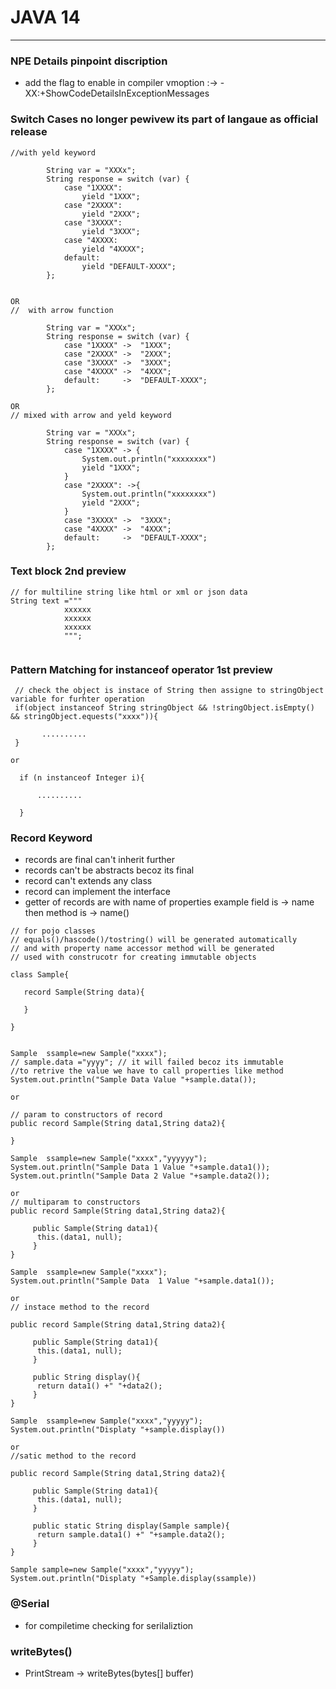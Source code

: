 # JAVA 14 

---

### NPE Details pinpoint discription 

* add the flag to enable in compiler vmoption :->  -XX:+ShowCodeDetailsInExceptionMessages 


### Switch Cases no longer pewivew its part of langaue as official release 

```
//with yeld keyword 

        String var = "XXXx";
        String response = switch (var) {
            case "1XXXX":
                yield "1XXX";
            case "2XXXX":
                yield "2XXX";
            case "3XXXX":
                yield "3XXX";
            case "4XXXX:
                yield "4XXXX";
            default:
                yield "DEFAULT-XXXX";
        };


OR 
//  with arrow function 

        String var = "XXXx";
        String response = switch (var) {
            case "1XXXX" ->  "1XXX";
            case "2XXXX" ->  "2XXX";
            case "3XXXX" ->  "3XXX";
            case "4XXXX" ->  "4XXX";
            default:     ->  "DEFAULT-XXXX";
        };

OR 
// mixed with arrow and yeld keyword 

        String var = "XXXx";
        String response = switch (var) {
            case "1XXXX" -> {
            	System.out.println("xxxxxxxx")
                yield "1XXX";
            }
            case "2XXXX": ->{
            	System.out.println("xxxxxxxx")
                yield "2XXX";
            }
            case "3XXXX" ->  "3XXX";
            case "4XXXX" ->  "4XXX";
            default:     ->  "DEFAULT-XXXX";
        };
```


### Text block 2nd preview 

```
// for multiline string like html or xml or json data 
String text ="""
            xxxxxx
            xxxxxx
            xxxxxx
            """;


```

### Pattern Matching for instanceof operator 1st preview 

```
 // check the object is instace of String then assigne to stringObject variable for furhter operation 
 if(object instanceof String stringObject && !stringObject.isEmpty() && stringObject.equests("xxxx")){
  
       ..........
 }

or
  
  if (n instanceof Integer i){

  	  ..........

  }
```


### Record Keyword 

* records are final can't inherit further 
* records can't be abstracts becoz its final 
* record can't extends any class 
* record can implement the interface 
* getter of records are with name of properties example  field is -> name  then method is -> name()

```
// for pojo classes 
// equals()/hascode()/tostring() will be generated automatically 
// and with property name accessor method will be generated 
// used with construcotr for creating immutable objects 

class Sample{
	
   record Sample(String data){

   }

}


Sample  ssample=new Sample("xxxx");
// sample.data ="yyyy"; // it will failed becoz its immutable 
//to retrive the value we have to call properties like method 
System.out.println("Sample Data Value "+sample.data());

or 

// param to constructors of record 
public record Sample(String data1,String data2){

}

Sample  ssample=new Sample("xxxx","yyyyyy");
System.out.println("Sample Data 1 Value "+sample.data1());
System.out.println("Sample Data 2 Value "+sample.data2());

or 
// multiparam to constructors 
public record Sample(String data1,String data2){

     public Sample(String data1){
      this.(data1, null);
     }
}

Sample  ssample=new Sample("xxxx");
System.out.println("Sample Data  1 Value "+sample.data1());

or
// instace method to the record 

public record Sample(String data1,String data2){

     public Sample(String data1){
      this.(data1, null);
     }

     public String display(){
      return data1() +" "+data2();
     }
}

Sample  ssample=new Sample("xxxx","yyyyy");
System.out.println("Displaty "+sample.display())

or 
//satic method to the record 

public record Sample(String data1,String data2){

     public Sample(String data1){
      this.(data1, null);
     }

     public static String display(Sample sample){
      return sample.data1() +" "+sample.data2();
     }
}

Sample sample=new Sample("xxxx","yyyyy");
System.out.println("Displaty "+Sample.display(ssample))
```

### @Serial 

* for compiletime checking for serilaliztion 


### writeBytes()

* PrintStream ->  writeBytes(bytes[] buffer)

